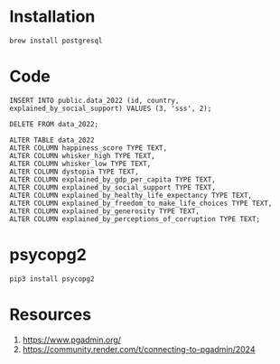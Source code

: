 # Installation

```shell
brew install postgresql
```

# Code

```
INSERT INTO public.data_2022 (id, country, explained_by_social_support) VALUES (3, 'sss', 2);

DELETE FROM data_2022;

ALTER TABLE data_2022 
ALTER COLUMN happiness_score TYPE TEXT,
ALTER COLUMN whisker_high TYPE TEXT,
ALTER COLUMN whisker_low TYPE TEXT,
ALTER COLUMN dystopia TYPE TEXT,
ALTER COLUMN explained_by_gdp_per_capita TYPE TEXT,
ALTER COLUMN explained_by_social_support TYPE TEXT,
ALTER COLUMN explained_by_healthy_life_expectancy TYPE TEXT,
ALTER COLUMN explained_by_freedom_to_make_life_choices TYPE TEXT,
ALTER COLUMN explained_by_generosity TYPE TEXT,
ALTER COLUMN explained_by_perceptions_of_corruption TYPE TEXT;
```

# psycopg2

```
pip3 install psycopg2
```


# Resources
1. https://www.pgadmin.org/
2. https://community.render.com/t/connecting-to-pgadmin/2024
